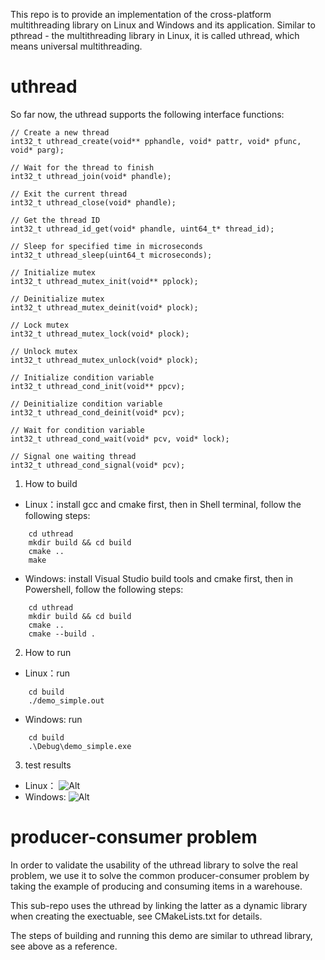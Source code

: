 


This repo is to provide an implementation of the cross-platform multithreading library on Linux and Windows and its application. Similar to pthread - the multithreading library in Linux, it is called uthread, which means universal multithreading.

# uthread

So far now, the uthread supports the following interface functions:
```
// Create a new thread
int32_t uthread_create(void** pphandle, void* pattr, void* pfunc, void* parg);

// Wait for the thread to finish
int32_t uthread_join(void* phandle);

// Exit the current thread
int32_t uthread_close(void* phandle);

// Get the thread ID
int32_t uthread_id_get(void* phandle, uint64_t* thread_id);

// Sleep for specified time in microseconds
int32_t uthread_sleep(uint64_t microseconds);

// Initialize mutex
int32_t uthread_mutex_init(void** pplock);

// Deinitialize mutex
int32_t uthread_mutex_deinit(void* plock);

// Lock mutex
int32_t uthread_mutex_lock(void* plock);

// Unlock mutex
int32_t uthread_mutex_unlock(void* plock);

// Initialize condition variable
int32_t uthread_cond_init(void** ppcv);

// Deinitialize condition variable
int32_t uthread_cond_deinit(void* pcv);

// Wait for condition variable
int32_t uthread_cond_wait(void* pcv, void* lock);

// Signal one waiting thread
int32_t uthread_cond_signal(void* pcv);
```

1. How to build
+	Linux：install gcc and cmake first, then in Shell terminal, follow the following steps:
```
	cd uthread
	mkdir build && cd build
	cmake ..
	make
```
+	Windows: install Visual Studio build tools and cmake first, then in Powershell, follow the following steps:
```
	cd uthread
	mkdir build && cd build
	cmake ..
	cmake --build .
```
2. How to run
+	Linux：run
```
	cd build
	./demo_simple.out
```
+	Windows: run
```
	cd build
	.\Debug\demo_simple.exe
```
3. test results
+	Linux：
![Alt](demo/demo_simple.linux.jpg)
+	Windows:
![Alt](demo/demo_simple.windows.jpg)
# producer-consumer problem

In order to validate the usability of the uthread library to solve the real problem, we use it to solve the common producer-consumer problem by taking the example of producing and consuming items in a warehouse.

This sub-repo uses the uthread by linking the latter as a dynamic library when creating the exectuable, see CMakeLists.txt for details.

The steps of building and running this demo are similar to uthread library, see above as a reference.

